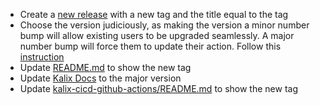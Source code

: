 * Create a [new release](https://github.com/lightbend/kalix-action/releases/new) with a new tag and the title equal to the tag
*   Choose the version judiciously, as making the version a minor number bump will allow existing users to be upgraded seamlessly. A major number bump will force them to update their action. Follow this [instruction](https://docs.github.com/en/actions/creating-actions/about-custom-actions#using-release-management-for-actions)
* Update [README.md](README.md) to show the new tag
* Update [Kalix Docs](https://github.com/lightbend/kalix-docs/blob/fdfd537fdc5ca9eb2a828b947b99a2ab52dce163/docs/modules/operations/pages/integrate-cicd-github-actions.adoc) to
  the major version
* Update [kalix-cicd-github-actions/README.md](https://github.com/lightbend/kalix-cicd-github-actions) to show the new tag